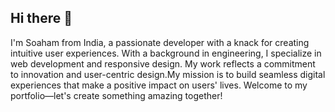 ## Hi there 👋
I'm Soaham from India, a passionate developer with a knack for creating intuitive user experiences. With a background in engineering, I specialize in web development and responsive design. My work reflects a commitment to innovation and user-centric design.My mission is to build seamless digital experiences that make a positive impact on users' lives. Welcome to my portfolio—let's create something amazing together!


<!--
**SoahamSur/SoahamSur** is a ✨ _special_ ✨ repository because its `README.md` (this file) appears on your GitHub profile.

Here are some ideas to get you started:

- 🔭 I’m currently working on ...
- 🌱 I’m currently learning ...
- 👯 I’m looking to collaborate on ...
- 🤔 I’m looking for help with ...
- 💬 Ask me about ...
- 📫 How to reach me: ...
- 😄 Pronouns: ...
- ⚡ Fun fact: ...
-->
